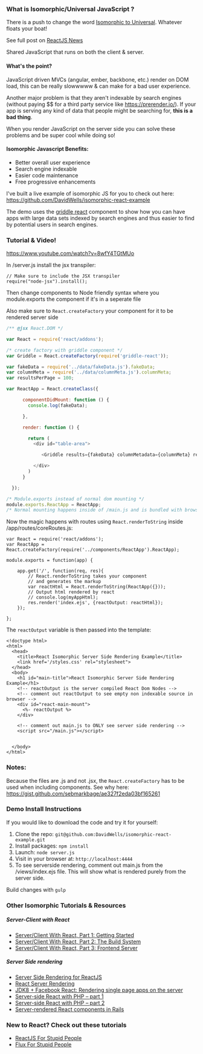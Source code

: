 
### What is Isomorphic/Universal JavaScript ?

There is a push to change the word [Isomorphic to Universal](https://medium.com/@mjackson/universal-javascript-4761051b7ae9). Whatever floats your boat!

See full post on [ReactJS News](http://reactjsnews.com/isomorphic-javascript-with-react-node/)

Shared JavaScript that runs on both the client & server.

####
#### What's the point?
JavaScript driven MVCs (angular, ember, backbone, etc.) render on DOM load, this can be really slowwwww & can make for a bad user experience.

Another major problem is that they aren't indexable by search engines (without paying $$ for a third party service like https://prerender.io/). If your app is serving any kind of data that people might be searching for, **this is a bad thing**.

When you render JavaScript on the server side you can solve these problems and be super cool while doing so!

####  Isomorphic Javascript Benefits:
* Better overall user experience
* Search engine indexable
* Easier code maintenance
* Free progressive enhancements

I've built a live example of isomorphic JS for you to check out here: https://github.com/DavidWells/isomorphic-react-example

The demo uses the [griddle react](http://dynamictyped.github.io/Griddle/) component to show how you can have apps with large data sets indexed by search engines and thus easier to find by potential users in search engines.

### Tutorial & Video!

https://www.youtube.com/watch?v=8wfY4TGtMUo

In /server.js install the jsx transpiler:
```
// Make sure to include the JSX transpiler
require("node-jsx").install();
```

Then change components to Node friendly syntax where you module.exports the component if it's in a seperate file

Also make sure to `React.createFactory` your component for it to be rendered server side
```js
/** @jsx React.DOM */

var React = require('react/addons');

/* create factory with griddle component */
var Griddle = React.createFactory(require('griddle-react'));

var fakeData = require('../data/fakeData.js').fakeData;
var columnMeta = require('../data/columnMeta.js').columnMeta;
var resultsPerPage = 100;

var ReactApp = React.createClass({

      componentDidMount: function () {
        console.log(fakeData);

      },

      render: function () {

        return (
          <div id="table-area">

             <Griddle results={fakeData} columnMetadata={columnMeta} resultsPerPage={resultsPerPage} tableClassName="table"/>

          </div>
        )
      }

  });

/* Module.exports instead of normal dom mounting */
module.exports.ReactApp = ReactApp;
/* Normal mounting happens inside of /main.js and is bundled with browserify */
```

Now the magic happens with routes using `React.renderToString` inside /app/routes/coreRoutes.js:
```
var React = require('react/addons');
var ReactApp = React.createFactory(require('../components/ReactApp').ReactApp);

module.exports = function(app) {

	app.get('/', function(req, res){
    	// React.renderToString takes your component
        // and generates the markup
		var reactHtml = React.renderToString(ReactApp({}));
        // Output html rendered by react
		// console.log(myAppHtml);
	    res.render('index.ejs', {reactOutput: reactHtml});
	});

};
```

The `reactOutput` variable is then passed into the template:
```
<!doctype html>
<html>
  <head>
    <title>React Isomorphic Server Side Rendering Example</title>
    <link href='/styles.css' rel="stylesheet">
  </head>
  <body>
	<h1 id="main-title">React Isomorphic Server Side Rendering Example</h1>
    <!-- reactOutput is the server compiled React Dom Nodes -->
    <!-- comment out reactOutput to see empty non indexable source in browser -->
    <div id="react-main-mount">
      <%- reactOutput %>
    </div>

	<!-- comment out main.js to ONLY see server side rendering -->
	<script src="/main.js"></script>


  </body>
</html>

```
### Notes:

Because the files are .js and not .jsx, the `React.createFactory` has to be used when including components. See why here: https://gist.github.com/sebmarkbage/ae327f2eda03bf165261

### Demo Install Instructions

If you would like to download the code and try it for yourself:

1. Clone the repo: `git@github.com:DavidWells/isomorphic-react-example.git`
2. Install packages: `npm install`
3. Launch: `node server.js`
4. Visit in your browser at: `http://localhost:4444`
5. To see serverside rendering, comment out main.js from the /views/index.ejs file. This will show what is rendered purely from the server side.

Build changes with `gulp`

### Other Isomorphic Tutorials & Resources

##### Server-Client with React
* [Server/Client With React, Part 1: Getting Started](http://eflorenzano.com/blog/2014/04/09/react-part-1-getting-started/)
* [Server/Client With React, Part 2: The Build System](http://eflorenzano.com/blog/2014/04/10/react-part-2-build-system/)
* [Server/Client With React, Part 3: Frontend Server](http://eflorenzano.com/blog/2014/04/11/react-part-3-frontend-server/)

##### Server Side rendering
* [Server Side Rendering for ReactJS](http://yanns.github.io/blog/2014/03/15/server-side-rendering-for-javascript-reactjs-framework/)
* [React Server Rendering](https://github.com/mhart/react-server-example)
* [JDK8 + Facebook React: Rendering single page apps on the server](http://augustl.com/blog/2014/jdk8_react_rendering_on_server/)
* [Server-side React with PHP – part 1](http://www.phpied.com/server-side-react-with-php/)
* [Server-side React with PHP – part 2](http://www.phpied.com/server-side-react-with-php-part-2/)
* [Server-rendered React components in Rails](http://bensmithett.com/server-rendered-react-components-in-rails/)

### New to React? Check out these tutorials
* [ReactJS For Stupid People](http://blog.andrewray.me/reactjs-for-stupid-people/)
* [Flux For Stupid People](http://blog.andrewray.me/flux-for-stupid-people/)
